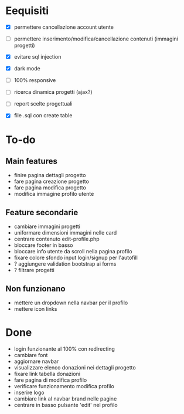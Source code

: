 # Eequisiti
- [x] permettere cancellazione account utente
- [ ] permettere inserimento/modifica/cancellazione contenuti (immagini progetti)
- [x] evitare sql injection
- [x] dark mode
- [ ] 100% responsive
- [ ] ricerca dinamica progetti (ajax?)
- [ ] report scelte progettuali
- [x] file .sql con create table


# To-do
## Main features
- finire pagina dettagli progetto
- fare pagina creazione progetto
- fare pagina modifica progetto
- modifica immagine profilo utente

## Feature secondarie
- cambiare immagini progetti
- uniformare dimensioni immagini nelle card
- centrare contenuto edit-profile.php
- bloccare footer in basso
- bloccare info utente da scroll nella pagina profilo
- fixare colore sfondo input login/signup per l'autofill
- ? aggiungere validation bootstrap ai forms
- ? filtrare progetti

## Non funzionano
- mettere un dropdown nella navbar per il profilo
- mettere icon links


# Done
- login funzionante al 100% con redirecting
- cambiare font
- aggiornare navbar
- visualizzare elenco donazioni nei dettagli progetto
- fixare link tabella donazioni
- fare pagina di modifica profilo
- verificare funzionamento modifica profilo
- inserire logo
- cambiare link al navbar brand nelle pagine
- centrare in basso pulsante 'edit' nel profilo
